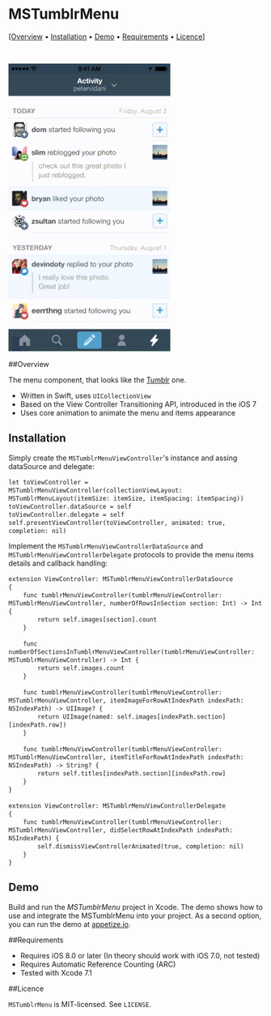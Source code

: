 MSTumblrMenu
===============
[[Overview](#overview) &bull; [Installation](#installation) &bull; [Demo](#demo) &bull; [Requirements](#requirements) &bull; [Licence](#licence)] 

<br>

![Alt text](https://raw.githubusercontent.com/sgl0v/MSTumblrMenu/master/screenshots/sample_iphone.gif)

##<a name="overview"></a>Overview


The menu component, that looks like the [Tumblr](http://capptivate.co/2014/11/08/tumblr-2/) one.

* Written in Swift, uses `UICollectionView`
* Based on the View Controller Transitioning API, introduced in the iOS 7
* Uses core animation to animate the menu and items appearance

## Installation

Simply create the `MSTumblrMenuViewController`'s instance and assing dataSource and delegate:

```
let toViewController = MSTumblrMenuViewController(collectionViewLayout: MSTumblrMenuLayout(itemSize: itemSize, itemSpacing: itemSpacing))
toViewController.dataSource = self
toViewController.delegate = self
self.presentViewController(toViewController, animated: true, completion: nil)

```

Implement the `MSTumblrMenuViewControllerDataSource` and `MSTumblrMenuViewControllerDelegate` protocols to provide the menu items details and callback handling:

```
extension ViewController: MSTumblrMenuViewControllerDataSource
{
    func tumblrMenuViewController(tumblrMenuViewController: MSTumblrMenuViewController, numberOfRowsInSection section: Int) -> Int {
        return self.images[section].count
    }

    func numberOfSectionsInTumblrMenuViewController(tumblrMenuViewController: MSTumblrMenuViewController) -> Int {
        return self.images.count
    }

    func tumblrMenuViewController(tumblrMenuViewController: MSTumblrMenuViewController, itemImageForRowAtIndexPath indexPath: NSIndexPath) -> UIImage? {
        return UIImage(named: self.images[indexPath.section][indexPath.row])
    }

    func tumblrMenuViewController(tumblrMenuViewController: MSTumblrMenuViewController, itemTitleForRowAtIndexPath indexPath: NSIndexPath) -> String? {
        return self.titles[indexPath.section][indexPath.row]
    }
}

extension ViewController: MSTumblrMenuViewControllerDelegate
{
    func tumblrMenuViewController(tumblrMenuViewController: MSTumblrMenuViewController, didSelectRowAtIndexPath indexPath: NSIndexPath) {
        self.dismissViewControllerAnimated(true, completion: nil)
    }
}
```

## Demo

Build and run the <i>MSTumblrMenu</i> project in Xcode. The demo shows how to use and integrate the MSTumblrMenu into your project. As a second option, you can run the demo at [appetize.io](https://appetize.io/app/g3hyj62wbur6urgpt1wpxcfync?device=iphone5s&scale=75&orientation=portrait&osVersion=9.1).

##<a name="overview"></a>Requirements

- Requires iOS 8.0 or later (In theory should work with iOS 7.0, not tested)
- Requires Automatic Reference Counting (ARC)
- Tested with Xcode 7.1
 
##<a name="licence"></a>Licence

`MSTumblrMenu` is MIT-licensed. See `LICENSE`. 